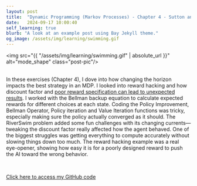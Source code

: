 ```yaml
---
layout: post
title:  "Dynamic Programming (Markov Processes) - Chapter 4 - Sutton and Barto"
date:   2024-09-17 10:00:40
self_learning: true
blurb: "A look at an example post using Bay Jekyll theme."
og_image: /assets/img/learning/swimming.gif
---
```


<img src="{{ "/assets/img/learning/swimming.gif" | absolute_url }}" alt="mode_shape" class="post-pic"/>
<br />
<br />

In these exercises (Chapter 4), I dove into how changing the horizon impacts the best strategy in an MDP. I looked into reward hacking and how discount factor and [poor reward specification can lead to unexpected results](https://openreview.net/pdf?id=JYtwGwIL7ye). I worked with the Bellman backup equation to calculate expected rewards for different choices at each state. Coding the Policy Improvement, Bellman Operator, Policy iteration and Value Iteration functions was tricky, especially making sure the policy actually converged as it should. The RiverSwim problem added some fun challenges with its changing currents—tweaking the discount factor really affected how the agent behaved. One of the biggest struggles was getting everything to compute accurately without slowing things down too much. The reward hacking example was a real eye-opener, showing how easy it is for a poorly designed reward to push the AI toward the wrong behavior.

<br />

[Click here to access my GitHub code](https://github.com/YaroKazakov/RL-phd/blob/main/stanford_cs234/assignments/code/vi_and_pi.py)

<br />